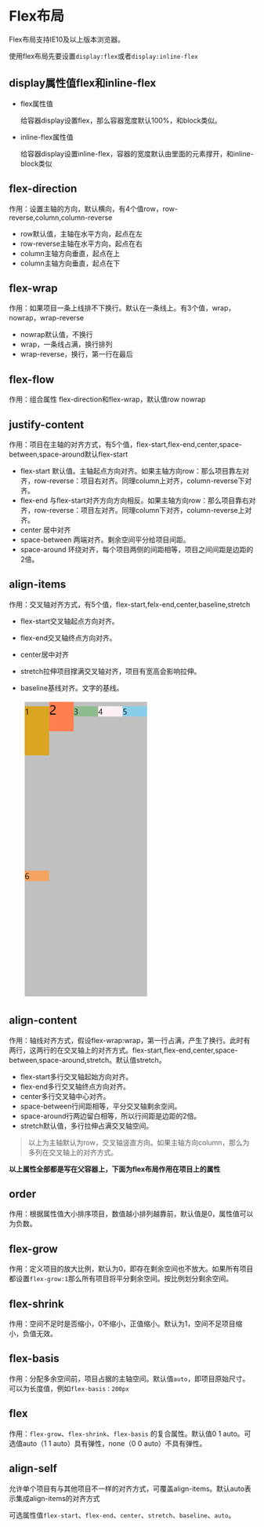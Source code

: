 # Flex布局

Flex布局支持IE10及以上版本浏览器。

使用flex布局先要设置`display:flex`或者`display:inline-flex`

## display属性值flex和inline-flex

- flex属性值

  给容器display设置flex，那么容器宽度默认100%，和block类似。

- inline-flex属性值

  给容器display设置inline-flex，容器的宽度默认由里面的元素撑开，和inline-block类似

## flex-direction

作用：设置主轴的方向，默认横向，有4个值row，row-reverse,column,column-reverse

- row默认值，主轴在水平方向，起点在左
- row-reverse主轴在水平方向，起点在右
- column主轴方向垂直，起点在上
- column主轴方向垂直，起点在下

## flex-wrap

作用：如果项目一条上线排不下换行。默认在一条线上。有3个值，wrap，nowrap，wrap-reverse

- nowrap默认值，不换行
- wrap，一条线占满，换行排列
- wrap-reverse，换行，第一行在最后

## flex-flow

作用：组合属性 flex-direction和flex-wrap，默认值row nowrap

## justify-content

作用：项目在主轴的对齐方式，有5个值，flex-start,flex-end,center,space-between,space-around默认flex-start

- flex-start 默认值。主轴起点方向对齐。如果主轴方向row：那么项目靠左对齐，row-reverse：项目右对齐。同理column上对齐，column-reverse下对齐。
- flex-end 与flex-start对齐方向方向相反。如果主轴方向row：那么项目靠右对齐，row-reverse：项目左对齐。同理column下对齐，column-reverse上对齐。
- center 居中对齐
- space-between 两端对齐。剩余空间平分给项目间距。
- space-around 环绕对齐，每个项目两侧的间距相等，项目之间间距是边距的2倍。

## align-items

作用：交叉轴对齐方式，有5个值，flex-start,felx-end,center,baseline,stretch

- flex-start交叉轴起点方向对齐。

- flex-end交叉轴终点方向对齐。

- center居中对齐

- stretch拉伸项目撑满交叉轴对齐，项目有宽高会影响拉伸。

- baseline基线对齐。文字的基线。

  ![baseline](../image/基线对齐.png)

## align-content

作用：轴线对齐方式，假设flex-wrap:wrap，第一行占满，产生了换行。此时有两行，这两行的在交叉轴上的对齐方式。flex-start,flex-end,center,space-between,space-around,stretch。默认值stretch。

- flex-start多行交叉轴起始方向对齐。
- flex-end多行交叉轴终点方向对齐。
- center多行交叉轴中心对齐。
- space-between行间距相等，平分交叉轴剩余空间。
- space-around行两边留白相等，所以行间距是边距的2倍。
- stretch默认值，多行拉伸占满交叉轴空间。

> 以上为主轴默认为row，交叉轴竖直方向。如果主轴方向column，那么为多列在交叉轴上的对齐方式。

**以上属性全部都是写在父容器上，下面为flex布局作用在项目上的属性**

## order

作用：根据属性值大小排序项目，数值越小排列越靠前，默认值是0，属性值可以为负数。

## flex-grow

作用：定义项目的放大比例，默认为0，即存在剩余空间也不放大。如果所有项目都设置`flex-grow:1`那么所有项目将平分剩余空间。按比例划分剩余空间。

## flex-shrink

作用：空间不足时是否缩小，0不缩小，正值缩小。默认为1，空间不足项目缩小，负值无效。

## flex-basis

作用：分配多余空间前，项目占据的主轴空间。默认值`auto`，即项目原始尺寸。可以为长度值，例如`flex-basis：200px`

## flex

作用：`flex-grow`、`flex-shrink`、`flex-basis` 的复合属性。默认值0 1 auto。可选值auto（1 1 auto）具有弹性，none（0 0 auto）不具有弹性。

## align-self

允许单个项目有与其他项目不一样的对齐方式，可覆盖align-items。默认auto表示集成align-items的对齐方式

可选属性值`flex-start`、`flex-end`、`center`、`stretch`、`baseline`、`auto`。

